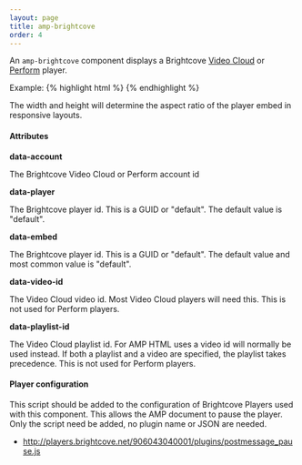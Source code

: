 ```yaml
---
layout: page
title: amp-brightcove
order: 4
---
```


<!---
Copyright 2015 Brightcove. All Rights Reserved.

Licensed under the Apache License, Version 2.0 (the "License");
you may not use this file except in compliance with the License.
You may obtain a copy of the License at

      http://www.apache.org/licenses/LICENSE-2.0

Unless required by applicable law or agreed to in writing, software
distributed under the License is distributed on an "AS-IS" BASIS,
WITHOUT WARRANTIES OR CONDITIONS OF ANY KIND, either express or implied.
See the License for the specific language governing permissions and
limitations under the License.

-->



An `amp-brightcove` component displays a Brightcove [Video Cloud](https://www.brightcove.com/en/online-video-platform) or [Perform](https://www.brightcove.com/en/perform) player.

Example:
{% highlight html %}
<amp-brightcove
    data-account="12345"
    data-player="default"
    data-embed="default"
    data-video-id="1234"
    layout="responsive"
    width="480" height="270">
</amp-brightcove>
{% endhighlight %}

The width and height will determine the aspect ratio of the player embed in responsive layouts.

#### Attributes

**data-account**

The Brightcove Video Cloud or Perform account id

**data-player**

The Brightcove player id. This is a GUID or "default". The default value is "default".

**data-embed**

The Brightcove player id. This is a GUID or "default". The default value and most common value is "default".

**data-video-id**

The Video Cloud video id. Most Video Cloud players will need this.
This is not used for Perform players.

**data-playlist-id**

The Video Cloud playlist id. For AMP HTML uses a video id will normally be used instead. If both a playlist and a video are specified, the playlist takes precedence.
This is not used for Perform players.

#### Player configuration

This script should be added to the configuration of Brightcove Players used with this component. This allows the AMP document to pause the player. Only the script need be added, no plugin name or JSON are needed.

* http://players.brightcove.net/906043040001/plugins/postmessage_pause.js
